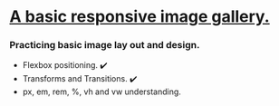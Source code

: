 <h1> <ins> A basic responsive image gallery. </ins></h1>

<h3> Practicing basic image lay out and design. </h3>

<ul> 
  <li> Flexbox positioning. ✔️ </li>
  <li> Transforms and Transitions. ✔️ </li>
  <li> px, em, rem, %, vh and vw understanding. </li>
</ul>
